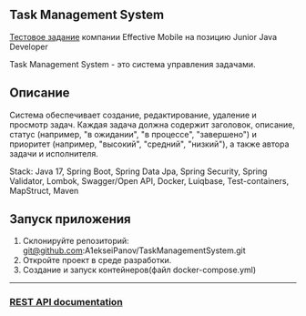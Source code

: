 Task Management System
-----------------------------

[Тестовое задание](https://github.com/A1ekseiPanov/TaskManagementSystem/blob/main/ТЗ_JAVA.pdf) компании Effective Mobile на позицию Junior Java
Developer

Task Management System - это система управления задачами.

## Описание
Система обеспечивает создание, редактирование, удаление и просмотр задач. Каждая задача
должна содержит заголовок, описание, статус (например, "в ожидании", "в процессе",
"завершено") и приоритет (например, "высокий", "средний", "низкий"), а также автора задачи
и исполнителя.

Stack: Java 17, Spring Boot, Spring Data Jpa, Spring Security, Spring Validator,
Lombok, Swagger/Open API, Docker, Luiqbase, Test-containers, MapStruct, Maven
## Запуск приложения

1. Склонируйте репозиторий:
   git@github.com:A1ekseiPanov/TaskManagementSystem.git
2. Откройте проект в среде разработки.
3. Создание и запуск контейнеров(файл docker-compose.yml)
-----------------------------

### [REST API documentation](http://localhost:8080/swagger-ui/index.html)
